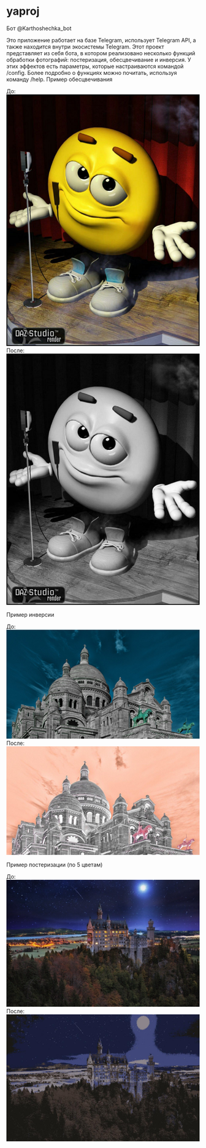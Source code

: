 # yaproj
Бот @Karthoshechka_bot

Это приложение работает на базе Telegram, использует Telegram API, а также находится внутри экосистемы Telegram.
Этот проект представляет из себя бота, в котором реализовано несколько функций обработки фотографий: постеризация, обесцвечивание и инверсия. У этих эффектов есть параметры, которые настраиваются командой /config. Более подробно о функциях можно почитать, используя команду /help. 
Пример обесцвечивания

До:
![alt text](https://github.com/afentev/yaproj/blob/master/rjuman.jpg)
После: ![alt text](https://github.com/afentev/yaproj/blob/master/rjuman_wb.jpg)

Пример инверсии

До:
![alt text](https://github.com/afentev/yaproj/blob/master/fr.jpg)
После: ![alt text](https://github.com/afentev/yaproj/blob/master/fr_inversed.jpg)

Пример постеризации (по 5 цветам)

До:
![alt text](https://github.com/afentev/yaproj/blob/master/noich_jpg.jpg)
После: ![alt text](https://github.com/afentev/yaproj/blob/master/noich_poster.jpg)

